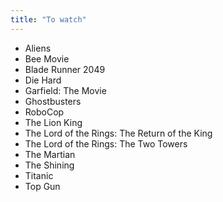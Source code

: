 ```yaml
---
title: "To watch"
---
```


* Aliens
* Bee Movie
* Blade Runner 2049
* Die Hard
* Garfield: The Movie
* Ghostbusters
* RoboCop
* The Lion King
* The Lord of the Rings: The Return of the King
* The Lord of the Rings: The Two Towers
* The Martian
* The Shining
* Titanic
* Top Gun
